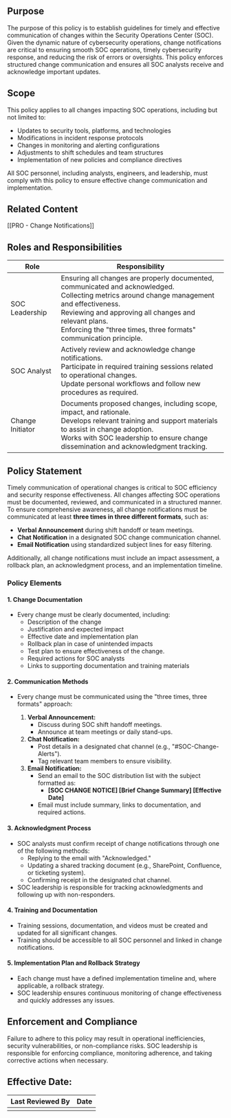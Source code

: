 ## Purpose

The purpose of this policy is to establish guidelines for timely and effective communication of changes within the Security Operations Center (SOC). Given the dynamic nature of cybersecurity operations, change notifications are critical to ensuring smooth SOC operations, timely cybersecurity response, and reducing the risk of errors or oversights. This policy enforces structured change communication and ensures all SOC analysts receive and acknowledge important updates.

## Scope

This policy applies to all changes impacting SOC operations, including but not limited to:

- Updates to security tools, platforms, and technologies
- Modifications in incident response protocols
- Changes in monitoring and alerting configurations
- Adjustments to shift schedules and team structures
- Implementation of new policies and compliance directives

All SOC personnel, including analysts, engineers, and leadership, must comply with this policy to ensure effective change communication and implementation.

## Related Content
[[PRO - Change Notifications]]

## Roles and Responsibilities

| Role             | Responsibility                                                                                                                                                                                                                                                                   |
| ---------------- | -------------------------------------------------------------------------------------------------------------------------------------------------------------------------------------------------------------------------------------------------------------------------------- |
| SOC Leadership   | Ensuring all changes are properly documented, communicated and acknowledged.<br>Collecting metrics around change management and effectiveness.<br>Reviewing and approving all changes and relevant plans.<br>Enforcing the "three times, three formats" communication principle. |
| SOC Analyst      | Actively review and acknowledge change notifications.<br>Participate in required training sessions related to operational changes.<br>Update personal workflows and follow new procedures as required.                                                                           |
| Change Initiator | Documents proposed changes, including scope, impact, and rationale.<br>Develops relevant training and support materials to assist in change adoption.<br>Works with SOC leadership to ensure change dissemination and acknowledgment tracking.                                   |

## Policy Statement

Timely communication of operational changes is critical to SOC efficiency and security response effectiveness. All changes affecting SOC operations must be documented, reviewed, and communicated in a structured manner. To ensure comprehensive awareness, all change notifications must be communicated at least **three times in three different formats**, such as:

- **Verbal Announcement** during shift handoff or team meetings.
- **Chat Notification** in a designated SOC change communication channel.
- **Email Notification** using standardized subject lines for easy filtering.

Additionally, all change notifications must include an impact assessment, a rollback plan, an acknowledgment process, and an implementation timeline.

### Policy Elements

#### **1. Change Documentation**

- Every change must be clearly documented, including:
    - Description of the change
    - Justification and expected impact
    - Effective date and implementation plan
    - Rollback plan in case of unintended impacts
    - Test plan to ensure effectiveness of the change.
    - Required actions for SOC analysts
    - Links to supporting documentation and training materials

#### **2. Communication Methods**

- Every change must be communicated using the "three times, three formats" approach:
    
    1. **Verbal Announcement:**
        - Discuss during SOC shift handoff meetings.
        - Announce at team meetings or daily stand-ups.
    2. **Chat Notification:**
        - Post details in a designated chat channel (e.g., "#SOC-Change-Alerts").
        - Tag relevant team members to ensure visibility.
    3. **Email Notification:**
        - Send an email to the SOC distribution list with the subject formatted as:
            - **[SOC CHANGE NOTICE] [Brief Change Summary] [Effective Date]**
        - Email must include summary, links to documentation, and required actions.

#### **3. Acknowledgment Process**

- SOC analysts must confirm receipt of change notifications through one of the following methods:
    - Replying to the email with "Acknowledged."
    - Updating a shared tracking document (e.g., SharePoint, Confluence, or ticketing system).
    - Confirming receipt in the designated chat channel.
- SOC leadership is responsible for tracking acknowledgments and following up with non-responders.

#### **4. Training and Documentation**

- Training sessions, documentation, and videos must be created and updated for all significant changes.
- Training should be accessible to all SOC personnel and linked in change notifications.

#### **5. Implementation Plan and Rollback Strategy**

- Each change must have a defined implementation timeline and, where applicable, a rollback strategy.
- SOC leadership ensures continuous monitoring of change effectiveness and quickly addresses any issues.

 ## Enforcement and Compliance
Failure to adhere to this policy may result in operational inefficiencies, security vulnerabilities, or non-compliance risks. SOC leadership is responsible for enforcing compliance, monitoring adherence, and taking corrective actions when necessary.

## Effective Date:

|Last Reviewed By|Date|
|---|---|
|||